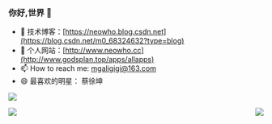 ### 你好,世界 👋

- :orange_book: 技术博客：[https://neowho.blog.csdn.net](https://blog.csdn.net/m0_68324632?type=blog)
-  :hammer:  个人网站：[http://www.neowho.cc](http://www.godsplan.top/apps/allapps)
- 📫 How to reach me: mgaligigi@163.com
- 😄 最喜欢的明星： 蔡徐坤

![](http://124.223.168.27:8889//uploads/1678264316326.png)

<img align="right" src="https://github-readme-stats.vercel.app/api/top-langs/?username=flowers-10" />
<img align="left" src="https://github-readme-stats.vercel.app/api?username=flowers-10&show_icons=true" />
